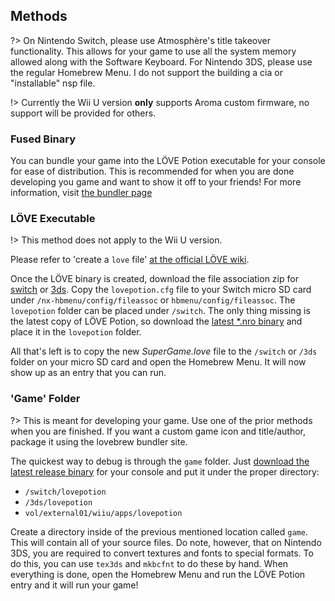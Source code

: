 ## Methods

?> On Nintendo Switch, please use Atmosphère's title takeover functionality. This allows for your game to use all the system memory allowed along with the Software Keyboard. For Nintendo 3DS, please use the regular Homebrew Menu. I do not support the building a cia or "installable" nsp file.

!> Currently the Wii U version **only** supports Aroma custom firmware, no support will be provided for others.

### Fused Binary

You can bundle your game into the LÖVE Potion executable for your console for ease of distribution. This is recommended for when you are done developing you game and want to show it off to your friends! For more information, visit [the bundler page](/bundler/index.md)

### LÖVE Executable

!> This method does not apply to the Wii U version.

Please refer to 'create a `love` file' [at the official LÖVE wiki](https://love2d.org/wiki/Game_Distribution#Create_a_.love-file).

Once the LÖVE binary is created, download the file association zip for [switch](files/switch-config.zip ":ignore") or [3ds](files/3ds-config.zip ":ignore"). Copy the `lovepotion.cfg` file to your Switch micro SD card under `/nx-hbmenu/config/fileassoc` or `hbmenu/config/fileassoc`. The `lovepotion` folder can be placed under `/switch`. The only thing missing is the latest copy of LÖVE Potion, so download the [latest \*.nro binary](https://github.com/TurtleP/LovePotion/releases) and place it in the `lovepotion` folder.

All that's left is to copy the new _SuperGame.love_ file to the `/switch` or `/3ds` folder on your micro SD card and open the Homebrew Menu. It will now show up as an entry that you can run.

### 'Game' Folder

?> This is meant for developing your game. Use one of the prior methods when you are finished. If you want a custom game icon and title/author, package it using the lovebrew bundler site.

The quickest way to debug is through the `game` folder. Just [download the latest release binary](https://github.com/TurtleP/LovePotion/releases) for your console and put it under the proper directory:

- `/switch/lovepotion`
- `/3ds/lovepotion`
- `vol/external01/wiiu/apps/lovepotion`

Create a directory inside of the previous mentioned location called `game`. This will contain all of your source files. Do note, however, that on Nintendo 3DS, you are required to convert textures and fonts to special formats. To do this, you can use `tex3ds` and `mkbcfnt` to do these by hand. When everything is done, open the Homebrew Menu and run the LÖVE Potion entry and it will run your game!
